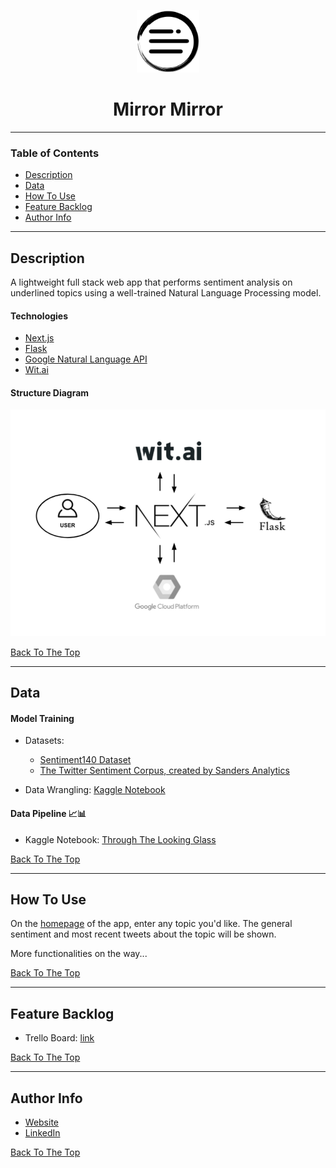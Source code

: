 <div align="center" id="mirror">
<p align="center">
<img src="https://raw.githubusercontent.com/notRealLi/Mirror-Mirror/master/public/mirror_mirror_logo.svg" width="100px" >
<h1> Mirror Mirror </h1>
</p>
</div>

---

### Table of Contents

- [Description](#description)
- [Data](#data)
- [How To Use](#how-to-use)
- [Feature Backlog](#feature-backlog)
- [Author Info](#author-info)

---

## Description

A lightweight full stack web app that performs sentiment analysis on underlined topics using a well-trained Natural Language Processing model.

#### Technologies

- [Next.js](https://nextjs.org/)
- [Flask](https://flask.palletsprojects.com)
- [Google Natural Language API](https://cloud.google.com/natural-language)
- [Wit.ai](https://wit.ai/)

#### Structure Diagram

<img src="https://raw.githubusercontent.com/notRealLi/Mirror-Mirror/master/public/diagram.png" width="600px" >

[Back To The Top](#mirror)

---

## Data

#### Model Training

- Datasets:

  - [Sentiment140 Dataset](https://www.kaggle.com/kazanova/sentiment140)
  - [The Twitter Sentiment Corpus, created by Sanders Analytics](http://www.sananalytics.com/lab/twitter-sentiment/)

- Data Wrangling: [Kaggle Notebook](https://www.kaggle.com/notrealli/data-cleaning/)

#### Data Pipeline 📈📊

- Kaggle Notebook: [Through The Looking Glass](https://www.kaggle.com/notrealli/through-the-looking-glass)

[Back To The Top](#mirror)

---

## How To Use

On the [homepage](https://mirror-mirror.vercel.app/) of the app, enter any topic you'd like. The general sentiment and most recent tweets about the topic will be shown.

More functionalities on the way...

[Back To The Top](#mirror)

---

## Feature Backlog

- Trello Board: [link](https://trello.com/b/PGZmlriF/mirror-mirror)

[Back To The Top](#mirror)

---

## Author Info

- [Website](https://notrealli.github.io/portfolio/)
- [LinkedIn](https://www.linkedin.com/in/notrealli/)

[Back To The Top](#mirror)
